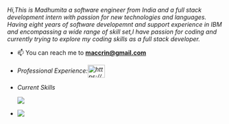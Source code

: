 
<p align="left"><em>Hi,This is Madhumita a software engineer from India and a full stack development intern with passion for new technologies and languages. Having eight years of  software developemnt and support experience in IBM and encompassing a wide range of skill set,I have passion for coding  and currently trying to explore my coding skills as a full stack developer.</em></p>

- 📫 You can reach me to **maccrin@gmail.com**

- <p align="left"><em>Professional Experience:<a href="https://www.linkedin.com/in/webdevelopmentmadhumita/" target="blank" target="blank"><img align="center" src="https://raw.githubusercontent.com/rahuldkjain/github-profile-readme-generator/master/src/images/icons/Social/linked-in-alt.svg" alt="https://www.linkedin.com/in/webdevelopmentmadhumita/" height="30" width="40" /></a>
</em></p>



 - <p align="left"><em>Current Skills</em></p>                                                     
   <p align="left">
   <a href="https://skillicons.dev">
   <img src="https://skillicons.dev/icons?i=js,react,nodejs,express,sequelize,mui,c,mysql,mongodb,aws,html,postman&theme=light&perline=4" />
  </a>

 - <a href="https://www.codewars.com/users/maccrin" target="_blank"><img align="left" src="https://www.codewars.com/users/maccrin/badges/small" />


